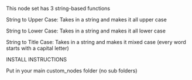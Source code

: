 This node set has 3 string-based functions

  String to Upper Case: Takes in a string and makes it all upper case
  
  String to Lower Case: Takes in a string and makes it all lower case

  String to Title Case: Takes in a string and makes it mixed case (every word starts with a capital letter)

INSTALL INSTRUCTIONS
  
  Put in your main custom_nodes folder (no sub folders)
